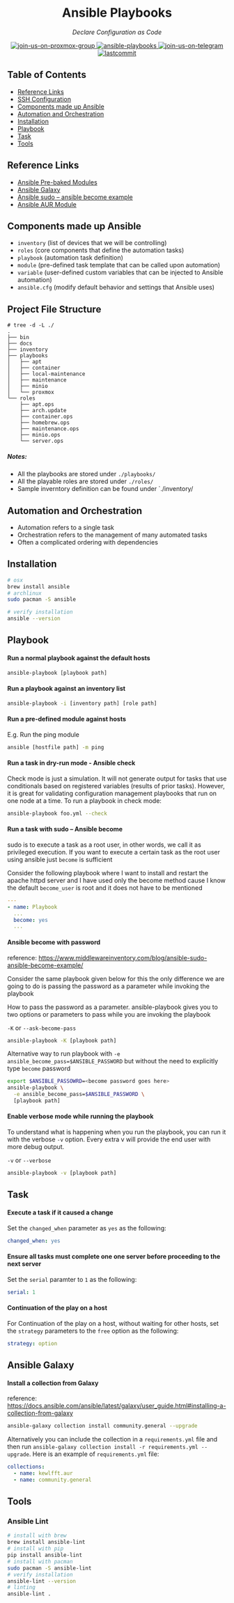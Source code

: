 <h1 align="center">Ansible Playbooks</h1>
<p align="center">
    <em>Declare Configuration as Code</em>
</p>
<p align="center">
    <a href="https://t.me/pve_zh">
        <img src="https://img.shields.io/badge/join-us%20on%20proxmox%20group-gray.svg?longCache=true&logo=proxmox&colorB=orange" alt="join-us-on-proxmox-group"/>
    </a>
    <a href="https://docs.ansible.com/ansible/latest/user_guide/playbooks_intro.html">
        <img src="https://img.shields.io/badge/ansible-playbooks-gray.svg?longCache=true&logo=ansible&colorB=red" alt="ansible-playbooks"/>
    </a>
    <a href="https://t.me/joinchat/7AG3aEQ5I00wY2Q5">
        <img src="https://img.shields.io/badge/join-us%20on%20telegram-gray.svg?longCache=true&logo=telegram&colorB=blue" alt="join-us-on-telegram"/>
    </a>
    <a href="https://github.com/TechProber/cloud-estate">
        <img src="https://img.shields.io/github/last-commit/TechProber/cloud-estate" alt="lastcommit"/>
    </a>
</p>

## Table of Contents

- [Reference Links](#reference-links)
- [SSH Configuration](https://github.com/TechProber/cloud-estate/blob/master/playbooks/docs/ssh-configuration.md)
- [Components made up Ansible](#components-made-up-ansible)
- [Automation and Orchestration](#automation-and-orchestration)
- [Installation](#installation)
- [Playbook](#playbook)
- [Task](#task)
- [Tools](#tools)

## Reference Links

- [Ansible Pre-baked Modules](https://docs.ansible.com/ansible/2.9/modules/modules_by_category.html)
- [Ansible Galaxy](https://galaxy.ansible.com/)
- [Ansible sudo – ansible become example](https://www.middlewareinventory.com/blog/ansible-sudo-ansible-become-example/)
- [Ansible AUR Module](https://github.com/kewlfft/ansible-aur)

## Components made up Ansible

- `inventory` (list of devices that we will be controlling)
- `roles` (core components that define the automation tasks)
- `playbook` (automation task definition)
- `module` (pre-defined task template that can be called upon automation)
- `variable` (user-defined custom variables that can be injected to Ansible automation)
- `ansible.cfg` (modify default behavior and settings that Ansible uses)

## Project File Structure

```
# tree -d -L ./
.
├── bin
├── docs
├── inventory
├── playbooks
│   ├── apt
│   ├── container
│   ├── local-maintenance
│   ├── maintenance
│   ├── minio
│   └── proxmox
└── roles
    ├── apt.ops
    ├── arch.update
    ├── container.ops
    ├── homebrew.ops
    ├── maintenance.ops
    ├── minio.ops
    └── server.ops
```

##### Notes:

- All the playbooks are stored under `./playbooks/`
- All the playable roles are stored under `./roles/`
- Sample inverntory definition can be found under `./inventory/

## Automation and Orchestration

- Automation refers to a single task
- Orchestration refers to the management of many automated tasks
- Often a complicated ordering with dependencies

## Installation

```bash
# osx
brew install ansible
# archlinux
sudo pacman -S ansible

# verify installation
ansible --version
```

## Playbook

#### Run a normal playbook against the default hosts

```bash
ansible-playbook [playbook path]
```

#### Run a playbook against an inventory list

```bash
ansible-playbook -i [inventory path] [role path]
```

#### Run a pre-defined module against hosts

E.g. Run the ping module

```bash
ansible [hostfile path] -m ping
```

#### Run a task in dry-run mode - Ansible check

Check mode is just a simulation. It will not generate output for tasks that use conditionals based on registered variables (results of prior tasks). However, it is great for validating configuration management playbooks that run on one node at a time. To run a playbook in check mode:

```bash
ansible-playbook foo.yml --check
```

#### Run a task with sudo – Ansible become

sudo is to execute a task as a root user, in other words, we call it as privileged execution. If you want to execute a certain task as the root user using ansible just `become` is sufficient

Consider the following playbook where I want to install and restart the apache httpd server and I have used only the become method cause I know the default `become_user` is root and it does not have to be mentioned

```yaml
---
- name: Playbook
  ...
  become: yes
  ...
```

#### Ansible become with password

reference: https://www.middlewareinventory.com/blog/ansible-sudo-ansible-become-example/

Consider the same playbook given below for this the only difference we are going to do is passing the password as a parameter while invoking the playbook

How to pass the password as a parameter. ansible-playbook gives you to two options or parameters to pass while you are invoking the playbook

`-K` or `--ask-become-pass`

```bash
ansible-playbook -K [playbook path]
```

Alternative way to run playbook with `-e ansible_become_pass=$ANSIBLE_PASSWORD` but without the need to explicitly type `become` password

```bash
export $ANSIBLE_PASSOWRD=<become password goes here>
ansible-playbook \
  -e ansible_become_pass=$ANSIBLE_PASSWORD \
  [playbook path]
```

#### Enable verbose mode while running the playbook

To understand what is happening when you run the playbook, you can run it with the verbose `-v` option. Every extra v will provide the end user with more debug output.

`-v` or `--verbose`

```bash
ansible-playbook -v [playbook path]
```

## Task

#### Execute a task if it caused a change

Set the `changed_when` parameter as `yes` as the following:

```yaml
changed_when: yes
```

#### Ensure all tasks must complete one one server before proceeding to the next server

Set the `serial` paramter to `1` as the following:

```yaml
serial: 1
```

#### Continuation of the play on a host

For Continuation of the play on a host, without waiting for other hosts, set the `strategy` parameters to the `free` option as the following:

```yaml
strategy: option
```

## Ansible Galaxy

#### Install a collection from Galaxy

reference: https://docs.ansible.com/ansible/latest/galaxy/user_guide.html#installing-a-collection-from-galaxy

```bash
ansible-galaxy collection install community.general --upgrade
```

Alternatively you can include the collection in a `requirements.yml` file and then run `ansible-galaxy collection install -r requirements.yml --upgrade`. Here is an example of `requirements.yml` file:

```yaml
collections:
  - name: kewlfft.aur
  - name: community.general
```

## Tools

### Ansible Lint

```bash
# install with brew
brew install ansible-lint
# install with pip
pip install ansible-lint
# install with pacman
sudo pacman -S ansible-lint
# verify installation
ansible-lint --version
# linting
ansible-lint .
```
